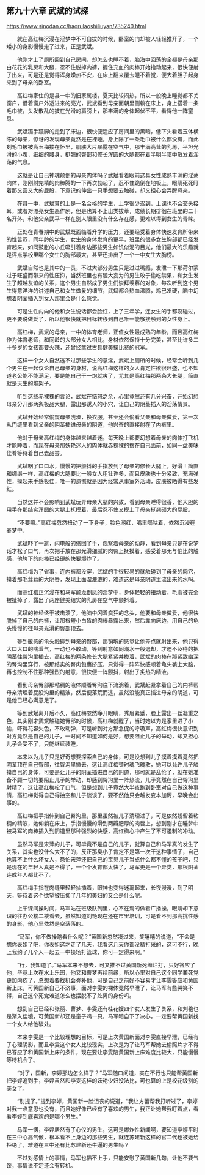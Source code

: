 ## 第九十六章 武斌的试探

https://www.sinodan.cc/haorulaoshiliuyan/735240.html

　　就在高红梅沉浸在淫梦中不可自拔的时候，卧室的门却被人轻轻推开了，一个矮小的身影慢慢走了进来，正是武斌。

　　他刚才上了厕所回到自己房间，却怎么也睡不着，脑海中回荡的全都是母亲那白花花的乳房和大腿，忍不住脱掉内裤，握住充血的肉棒开始撸动起来，很快便射了出来，可是还是觉得浑身燥热不安，在床上翻来覆去睡不着觉，便大着胆子起身来到了母亲的卧室。

　　高红梅家住的是县一中的旧家属楼，夏天比较闷热，所以一般晚上睡觉都不关窗户，借着窗户外透进来的亮光，武斌看到母亲面朝里侧躺在床上，身上搭着一条毛巾被，头发散乱的披在光滑的肩膀上，那丰满的身体起伏不平，看得他一阵窒息。

　　武斌蹑手蹑脚的走到了床边，很快便适应了房间里的黑暗，低下头看着玉体横陈的母亲，惊讶的发现母亲竟然是在裸睡，身上除了一条毛巾被什么都没有，而此刻毛巾被被高玉梅搂在怀里，肌肤大片暴露在空气中，那丰满高耸的乳房，平坦光滑的小腹，细细的腰身，挺翘的臀部和修长浑圆的大腿都在着半明半暗中散发着淫荡的气息。

　　这就是让自己神魂颠倒的母亲肉体吗？武斌看着眼前这具女性成熟丰满的淫荡肉体，刚刚射完精的肉棒腾的一下再次勃起了，忍不住跪倒在地板上，眼睛死死盯着那又圆又大的屁股，下意识的伸出一只手想要去触碰，却又担心会弄醒母亲。

　　在县一中，武斌算的上是一名合格的学生，上学很少迟到，上课也不会交头接耳，或者对漂亮女生恶作剧，但是也算不上出类拔萃，成绩长期徘徊在班里的二十名开外，和他父亲武平一样在别人眼里没有什么存在感，更难以得到女生的青睐。

　　正处在青春期中的武斌既面临着升学的压力，还要经受着身体快速发育所带来的性苦闷，同年龄的学生，女生的身体发育的更早，班里的很多女生胸部都已经发育起来，如同鼓胀的小丘吸引着身边那些男生如饥似渴的目光，他们最大的乐趣就是评点学校里哪个女生的胸部最大，甚至还排出了一个一中女生大胸榜。

　　武斌自然也是其中的一员，不过大部分男生只是过过嘴瘾，发泄一下那荷尔蒙过于旺盛而带来的性压抑，当然班里也有胆大妄为的男生敢于偷吃禁果，和女生发生了超越友谊的关系，这个男生自然成了男生们崇拜羡慕的对象，每次听到这个男生得意洋洋的讲述自己和女生做爱的细节，武斌都会热血沸腾，鸡巴发硬，脑中幻想着阴茎插入到女人那里会是什么感觉。

　　可是生性内向的他和女生说话都会脸红，上了三年学，连女生的手都没碰过，更不要说做爱了，所以他很快就把目标转移到自己唯一能够接触到的女性身上。

　　高红梅，武斌的母亲，一中的体育老师，正值女性最成熟的年龄，而且高红梅作为体育老师，和同龄的大部分女人相比，身材依然保持十分完美，甚至比许多二十多岁的女孩都要火辣，还曾经拿过古县健美操比赛的冠军。

　　这样一个女人自然逃不过那些学生的意淫，武斌上厕所的时候，经常会听到几个男生在一起议论自己母亲的身材，说高红梅这样的女人肯定性欲很旺盛，也不知道老公能不能满足，要是能自己干一炮就爽了，尤其是高红梅那两条大长腿，简直就是天生的炮架子。

　　听到这些赤裸裸的言论，武斌在恼怒之余，心里竟然还有几分兴奋，开始幻想母亲分开那两条极品大腿，露出那诱人的小穴，让自己的阴茎插入的淫荡情景。

　　武斌开始经常偷窥母亲洗澡，换衣服，甚至还会偷看父亲和母亲做爱，第一次从门缝里看到父亲的阴茎插进母亲的阴道，他兴奋的直接射在了内裤里。

　　他对于母亲高红梅的身体越来越着迷，每天晚上都要幻想着母亲的肉体打飞机才能睡着，而现在母亲那妖艳迷人的肉体就赤裸裸的摆在自己面前，如同一盘美味佳肴等待着自己去品尝。

　　武斌咽了口口水，慢慢的把颤抖的手指放到了母亲的修长大腿上，好滑！简直和绸缎一样，高红梅的大腿要比一般女人粗壮许多，而且皮肤也十分紧致，充满弹性，摸起来手感极佳，唯一的遗憾就是因为经常从事室外活动，皮肤被晒得有些发红。

　　当然这并不会影响到武斌玩弄母亲大腿的兴致，看到母亲睡得很香，他大胆的用手在那结实浑圆的大腿上抚摸着，最后忍不住又摸上了母亲挺翘硕大的屁股。

　　“不要嘛。”高红梅忽然扭动了一下身子，脸色潮红，嘴里嘀咕着，依然沉浸在春梦中。

　　武斌吓了一跳，闪电般的缩回了手，观察着母亲的动静，看到母亲只是在说梦话才松了口气，再次把手放在那光滑细腻的肉臀上抚摸着，感受着那无与伦比的触感，他胯下的肉棒已经硬的快要爆炸了。

　　高红梅为了省事，连内裤都没穿，武斌的手很轻易的就触碰到了母亲的肉穴，摸着那毛茸茸的大阴唇，发现上面湿漉漉的，难道这是母亲阴道里流出来的水吗。

　　而高红梅正沉浸在和马军颠龙倒凤的淫梦中，身体轻轻的扭动着，毛巾被完全被扯掉了，露出了两座健美结实的乳房在空气中颤抖着。

　　武斌的神经终于被击溃了，他脑中闪着疯狂的念头，他要和母亲做爱，他很快脱掉了自己的内裤，让那根短小白皙的肉棒暴露出来，然后靠向床边，用自己的龟头慢慢的往母亲光滑的臀部顶去。

　　等到敏感的龟头触碰到母亲的臀部，那销魂的感觉让他差点就射出来，他只得大口大口的喘着气，一动也不敢动，等到射意如同潮水一般退却，才迫不及待的把阴茎往臀沟里插去，高红梅的两条修长大腿紧紧并拢着，武斌的肉棒在那紧致幽深的臀沟里穿行，被那结实的臀肉包裹挤压，只觉得一阵阵快感顺着龟头袭上大脑，再也控制不住那种强烈的射意，很快便一阵颤抖，射出了炙热的精液。

　　看到母亲臀部那粘稠的液体顺着臀沟往下流淌着，武斌赶紧拿着自己的内裤帮母亲清理着屁股沟里的精液，然后便落荒而逃，虽然没能真正插进母亲的阴道，可是他已经心满意足了。

　　等到武斌离开后不久，高红梅忽然睁开眼睛，秀眉紧蹙，脸上露出一丝凝重之色，其实刚才武斌触碰她臀部的时候，高红梅就醒了，当时她以为是家里进了小偷，吓得花容失色，不敢动弹，可是听到对方那急促的呼吸声，高红梅很快意识到对方竟然是自己的儿子，一时间不知道如何是好，想要阻止儿子的举动，却又担心儿子会受不了，只能继续装睡。

　　本来以为儿子只是好奇想要探索自己的身体，可是没想到儿子摸着摸着竟然把阴茎顶在自己臀部，往臀沟里插去，这让高红梅顿时魂飞魄散，她可以允许儿子触摸自己的身体，可要是让儿子的阴茎插进自己的阴道，那可就是乱伦了，就在她准备不顾一切的要阻止儿子的举动，却感到臀沟里一阵热流，儿子竟然在自己臀沟里射精了，这让高红梅松了口气，但是想到儿子竟然大半夜跑到卧室对自己做这种事情，高红梅觉得自己得抽空和儿子谈谈了，要不然他只会越发变本加厉，早晚会出事的。

　　高红梅把手指伸到自己臀沟里，那里虽然被儿子清理过了，可是依然残留着粘稠的精液，她仰躺在床上，手指慢慢的滑到两瓣肥厚的肉唇上，想到刚才在睡梦中被马军的肉棒插入到阴道里那种强烈的快感，高红梅心中产生了不可遏制的冲动。

　　虽然马军是宋萍的儿子，可毕竟不是自己的儿子，就算自己和马军真的发生了关系，其实也没什么大不了的，反正那臭小子肯定不是第一次干这种事情了，自己也算不上什么坏女人，恐怕宋萍还把自己的宝贝儿子当成什么都不懂的孩子吧，只是现在的年轻人真是不得了，一个个发育都太快了，马军更是一个异类，那根阴茎连成年人都比不了。

　　高红梅手指在肉缝里轻轻抽插着，眼神也变得迷离起来，长夜漫漫，到了明天，等待着这个欲望被压抑了几年的美妇的又会是什么呢。

　　上午课间操时间，马军站在班级队列里，心不在焉的做着广播操，眼睛却下意识的往办公楼二楼看去，虽然知道刘艳现在还在市里培训，可是看不到那高挑性感的身影，他心里依然是空落落的。

　　“马军，你不做操瞎看什么呢？”黄国新忽然凑过来，笑嘻嘻的说道，“不会是想你表姐了吧，你表姐这才走了几天，我看这几天你都没精打采的，这可不行，晚上我约了几个人一起去一中操场打篮球，你可一定得来啊。”

　　“行，我知道了。”马军本来不想去，可又推不过黄国新死缠烂打，只好答应了他，毕竟上次在水上乐园，他又和曹梦再续前缘，所以心里对自己这个同学兼死党更加内疚了，总想着要找机会弥补他，可是自己之前好不容易才让李雯答应和黄国新上床，可黄国新自己不济事，面对李雯的裸体竟然早泄了，让马军有些哭笑不得，自己这个死党难道怎么也摆脱不了处男的身份吗。

　　想到自己已经和张丽、曹梦、李雯还有桂花嫂四个女人发生了关系，和刘艳也是渐入佳境，可黄国新却还是童子鸡一只，马军暗自下了决心，一定要帮黄国新找一个女人给他破处。

　　本来李雯是一个比较理想的目标，可是上次黄国新面对李雯直接早泄，已经有了心理阴影，而且李雯这个女人比较现实，上次是为了让马军帮她去偷照片才不得已答应了和黄国新上床的条件，现在要让李雯陪黄国新上床难度比较大，只能慢慢等待机会了。

　　“对了，国新，李婷那边怎么样了？”马军随口问道，实在不行也只能帮黄国新把李婷追到手，李婷虽然和李雯这样的妖艳少妇没法比，可也算的上是校花级别的美女了。

　　“别提了。”提到李婷，黄国新一脸沮丧的说道，“我让方蕾帮我打听过了，李婷对我一点意思也没有，而且她好像已经有了喜欢的男生，我正让她帮我盯着点，看看李婷到底喜欢的是哪个男生。”

　　马军一愣，李婷居然有了心仪的男生，这可是爆炸性新闻啊，要知道李婷平时在三中心高气傲，根本看不上身边的那些男生，就连苏建新这样的官二代也被她给拒绝了，难道在三中还有比苏建新还牛逼的男生吗？

　　不过对感情上的事情，马军也插不上手，只能安慰了黄国新几句，让他不要气馁，事情说不定还会有转机。


